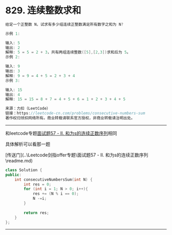 # 829. 连续整数求和

```c++
给定一个正整数 N，试求有多少组连续正整数满足所有数字之和为 N?

示例 1:

输入: 5
输出: 2
解释: 5 = 5 = 2 + 3，共有两组连续整数([5],[2,3])求和后为 5。
示例 2:

输入: 9
输出: 3
解释: 9 = 9 = 4 + 5 = 2 + 3 + 4
示例 3:

输入: 15
输出: 4
解释: 15 = 15 = 8 + 7 = 4 + 5 + 6 = 1 + 2 + 3 + 4 + 5

来源：力扣（LeetCode）
链接：https://leetcode-cn.com/problems/consecutive-numbers-sum
著作权归领扣网络所有。商业转载请联系官方授权，非商业转载请注明出处。
```

---

和leetcode专题[面试题57 - II. 和为s的连续正数序列](https://leetcode-cn.com/problems/he-wei-sde-lian-xu-zheng-shu-xu-lie-lcof/)相同

具体解析可以看那一题

[传送门](..\Leetcode剑指offer专题\面试题57 - II. 和为s的连续正数序列\readme.md)

```c++
class Solution {
public:
    int consecutiveNumbersSum(int N) {
        int res = 0;
        for (int i = 1; N > 0; i++){
            res += (N % i == 0);
            N -=i;
        }
            
        return res;
    }
};
```

---



